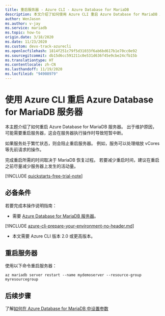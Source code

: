 ```yaml
---
title: 重启服务器 - Azure CLI - Azure Database for MariaDB
description: 本文介绍了如何使用 Azure CLI 重启 Azure Database for MariaDB 服务器。
author: WenJason
ms.author: v-jay
ms.service: mariadb
ms.topic: how-to
origin.date: 3/18/2020
ms.date: 11/23/2020
ms.custom: devx-track-azurecli
ms.openlocfilehash: 1814f251c79f5d31033f6ab6bd617b1e70cc0e92
ms.sourcegitcommit: db15d6cc591211c0e531d636f45e9cbe24cfb15b
ms.translationtype: HT
ms.contentlocale: zh-CN
ms.lasthandoff: 11/19/2020
ms.locfileid: "94908979"
---
```

# <a name="restart-azure-database-for-mariadb-server-using-the-azure-cli"></a>使用 Azure CLI 重启 Azure Database for MariaDB 服务器
本主题介绍了如何重启 Azure Database for MariaDB 服务器。 出于维护原因，可能需要重启服务器，这会在服务器执行操作时导致短暂中断。

如果服务处于繁忙状态，则会阻止重启服务器。 例如，服务可以处理缩放 vCores 等先前请求的操作。

完成重启所需的时间取决于 MariaDB 恢复过程。 若要减少重启时间，建议在重启之前尽量减少服务器上发生的活动量。

[!INCLUDE [quickstarts-free-trial-note](../../includes/quickstarts-free-trial-note.md)]

## <a name="prerequisites"></a>必备条件

若要完成本操作说明指南：

- 需要 [Azure Database for MariaDB 服务器](quickstart-create-mariadb-server-database-using-azure-cli.md)。
 
[!INCLUDE [azure-cli-prepare-your-environment-no-header.md](../../includes/azure-cli-prepare-your-environment-no-header.md)]

- 本文需要 Azure CLI 版本 2.0 或更高版本。


## <a name="restart-the-server"></a>重启服务器

使用以下命令重启服务器：

```azurecli
az mariadb server restart --name mydemoserver --resource-group myresourcegroup
```

## <a name="next-steps"></a>后续步骤

了解[如何在 Azure Database for MariaDB 中设置参数](howto-configure-server-parameters-cli.md)